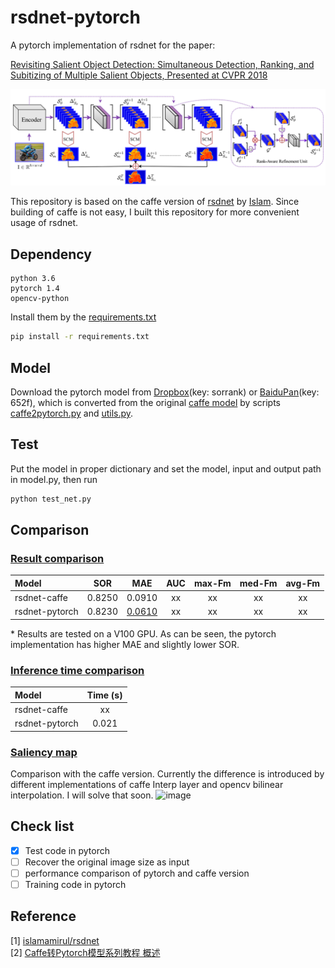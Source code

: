 # rsdnet-pytorch
A pytorch implementation of  rsdnet for the paper:  

[Revisiting Salient Object Detection: Simultaneous Detection, Ranking, and Subitizing of Multiple Salient Objects, Presented at CVPR 2018](https://openaccess.thecvf.com/content_cvpr_2018/papers/Islam_Revisiting_Salient_Object_CVPR_2018_paper.pdf)

![image](https://github.com/MinglangQiao/pytorch-rsdnet-sor/blob/master/data/rsdnet_framework.PNG)

This  repository is based on the caffe version of [rsdnet](https://github.com/islamamirul/rsdnet) by [Islam](https://github.com/islamamirul). Since building of caffe is not easy, I built this repository for more convenient usage of rsdnet.


## Dependency
```
python 3.6 
pytorch 1.4
opencv-python
```

Install them by the [requirements.txt](https://github.com/MinglangQiao/rsdnet-pytorch/blob/master/requirements.txt)
```bash
pip install -r requirements.txt
``` 

## Model
Download the pytorch model from [Dropbox](https://www.dropbox.com/s/7du5mgo8a0k5rcn/weights.pkl?dl=0)(key: sorrank) or [BaiduPan](https://pan.baidu.com/s/1dPGJPp-g-m8yWHAc4hmDWA )(key: 652f), which is converted from the original [caffe model](https://www.dropbox.com/sh/we3vk0z9nln0jao/AABVOTQ2N9kcBN_gnN2rJ11Wa?dl=0) by scripts [caffe2pytorch.py](https://github.com/MinglangQiao/rsdnet-pytorch/blob/cd8ae1d98b66ea29ecf10f202f54a4f27641859d/scripts/caffe2pytorch.py#L55) and [utils.py](https://github.com/MinglangQiao/rsdnet-pytorch/blob/cd8ae1d98b66ea29ecf10f202f54a4f27641859d/utils.py#L69).

## Test
Put the model in proper dictionary and set the model, input and output path in model.py, then run
```py
python test_net.py
```

## Comparison
### [Result comparison]()

| Model  | SOR | MAE | AUC | max-Fm | med-Fm | avg-Fm |
| :---  | :---:  | :---:  | :---:  | :---:  | :---:  |:---:  |
| rsdnet-caffe  | 0.8250  | 0.0910  |  xx  |  xx  |  xx  |   xx  | 
| rsdnet-pytorch  | 0.8230  | [0.0610]() |  xx  |  xx  |  xx  |   xx  |

\* Results are tested on a V100 GPU. As can be seen, the pytorch implementation has higher MAE and slightly lower SOR.

### [Inference time comparison]()
| Model  | Time (s) |
| :---  | :---:  |
| rsdnet-caffe  | xx  |
| rsdnet-pytorch  | 0.021  |


### [Saliency map]()
Comparison with the caffe version. Currently the difference is introduced by different implementations of caffe Interp layer and
opencv bilinear interpolation. I will solve that soon.
![image](https://github.com/MinglangQiao/rsdnet-pytorch/blob/master/large_file/compare.jpg.png)


## Check list

- [x] Test code in pytorch
- [ ] Recover the original image size as input
- [ ] performance comparison of pytorch and caffe version  
- [ ] Training code in pytorch

## Reference
[1] [islamamirul/rsdnet](https://github.com/islamamirul/rsdnet) \
[2] [Caffe转Pytorch模型系列教程 概述](https://blog.csdn.net/DumpDoctorWang/article/details/88716962)

